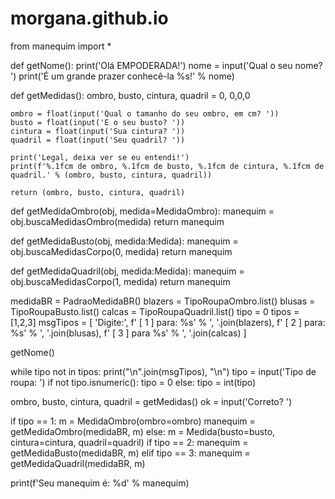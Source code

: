 # morgana.github.io
from manequim import *

def getNome():
    print('Olá EMPODERADA!')
    nome = input('Qual o seu nome? ')
    print('É um grande prazer conhecê-la %s!' % nome)

def getMedidas():
    ombro, busto, cintura, quadril = 0, 0,0,0

    ombro = float(input('Qual o tamanho do seu ombro, em cm? '))
    busto = float(input('E o seu busto? '))
    cintura = float(input('Sua cintura? '))
    quadril = float(input('Seu quadril? '))

    print('Legal, deixa ver se eu entendi!')
    print(f'%.1fcm de ombro, %.1fcm de busto, %.1fcm de cintura, %.1fcm de quadril.' % (ombro, busto, cintura, quadril))

    return (ombro, busto, cintura, quadril)

def getMedidaOmbro(obj, medida=MedidaOmbro):
    manequim = obj.buscaMedidasOmbro(medida)
    return manequim

def getMedidaBusto(obj, medida:Medida):
    manequim = obj.buscaMedidasCorpo(0, medida)
    return manequim

def getMedidaQuadril(obj, medida:Medida):
    manequim = obj.buscaMedidasCorpo(1, medida)
    return manequim


medidaBR = PadraoMedidaBR()
blazers = TipoRoupaOmbro.list()
blusas = TipoRoupaBusto.list()
calcas = TipoRoupaQuadril.list()
tipo = 0
tipos = [1,2,3]
msgTipos = [
    'Digite:',
    f'  [ 1 ] para: %s' % ', '.join(blazers),
    f'  [ 2 ] para: %s' % ', '.join(blusas),
    f'  [ 3 ] para %s' % ', '.join(calcas)
]

getNome()

while tipo not in tipos:
    print("\n".join(msgTipos), "\n")
    tipo = input('Tipo de roupa: ')
    if not tipo.isnumeric():
        tipo = 0
    else:
        tipo = int(tipo)

ombro, busto, cintura, quadril = getMedidas()
ok = input('Correto? ')


if tipo == 1:
    m = MedidaOmbro(ombro=ombro)
    manequim = getMedidaOmbro(medidaBR, m)
else:
    m = Medida(busto=busto, cintura=cintura, quadril=quadril)
    if tipo == 2:
        manequim = getMedidaBusto(medidaBR, m)
    elif tipo == 3:
        manequim = getMedidaQuadril(medidaBR, m)

print(f'Seu manequim é: %d' % manequim)

